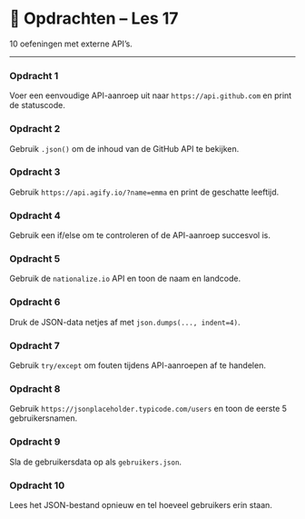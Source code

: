 # 🧩 Opdrachten – Les 17

10 oefeningen met externe API’s.

---

### Opdracht 1
Voer een eenvoudige API-aanroep uit naar `https://api.github.com` en print de statuscode.

### Opdracht 2
Gebruik `.json()` om de inhoud van de GitHub API te bekijken.

### Opdracht 3
Gebruik `https://api.agify.io/?name=emma` en print de geschatte leeftijd.

### Opdracht 4
Gebruik een if/else om te controleren of de API-aanroep succesvol is.

### Opdracht 5
Gebruik de `nationalize.io` API en toon de naam en landcode.

### Opdracht 6
Druk de JSON-data netjes af met `json.dumps(..., indent=4)`.

### Opdracht 7
Gebruik `try/except` om fouten tijdens API-aanroepen af te handelen.

### Opdracht 8
Gebruik `https://jsonplaceholder.typicode.com/users` en toon de eerste 5 gebruikersnamen.

### Opdracht 9
Sla de gebruikersdata op als `gebruikers.json`.

### Opdracht 10
Lees het JSON-bestand opnieuw en tel hoeveel gebruikers erin staan.
